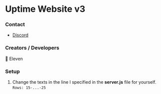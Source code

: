# Uptime Website v3
### Contact
* [Discord](https://discord.gg/T4BMtSu)

### Creators / Developers
👤 Eleven

### Setup
1) Change the texts in the line I specified in the **server.js** file for yourself.
 `Rows: 15-...-25`
